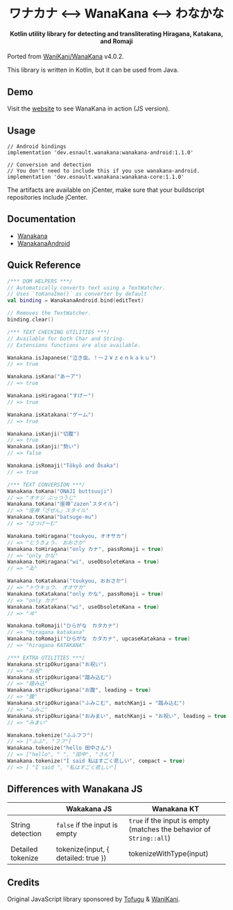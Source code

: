<div align="center">
<h1>ワナカナ &lt;--&gt; WanaKana &lt;--&gt; わなかな</h1>
<h4>Kotlin utility library for detecting and transliterating Hiragana, Katakana, and Romaji</h4>
</div>

Ported from [WaniKani/WanaKana](https://github.com/WaniKani/WanaKana) v4.0.2.

This library is written in Kotlin, but it can be used from Java.

## Demo

Visit the [website](http://www.wanakana.com) to see WanaKana in action (JS version).

## Usage

```
// Android bindings
implementation 'dev.esnault.wanakana:wanakana-android:1.1.0'

// Conversion and detection
// You don't need to include this if you use wanakana-android.
implementation 'dev.esnault.wanakana:wanakana-core:1.1.0'
```

The artifacts are available on jCenter, make sure that your buildscript repositories include jCenter.

## Documentation

- [Wanakana](https://github.com/esnaultdev/wanakana-kt/blob/master/wanakana-core/src/main/java/dev/esnault/wanakana/core/Wanakana.kt)
- [WanakanaAndroid](https://github.com/esnaultdev/wanakana-kt/blob/master/wanakana-android/src/main/java/dev/esnault/wanakana/android/WanakanaAndroid.kt)

<!--
  TODO Generate the documentation using Dokka once Dokka is more stable.
  Right now it's not stable when using `./gradlew dokkaHtmlMultiModule`:
  - lack of `index.html`
  - broken links for the root `-modules.html` file
  See https://github.com/Kotlin/dokka/issues/1302
-->

## Quick Reference

```kotlin
/*** DOM HELPERS ***/
// Automatically converts text using a TextWatcher.
// Uses `toKanaIme()` as converter by default
val binding = WanakanaAndroid.bind(editText)

// Removes the TextWatcher.
binding.clear()

/*** TEXT CHECKING UTILITIES ***/
// Available for both Char and String.
// Extensions functions are also available.

Wanakana.isJapanese("泣き虫。！〜２￥ｚｅｎｋａｋｕ")
// => true

Wanakana.isKana("あーア")
// => true

Wanakana.isHiragana("すげー")
// => true

Wanakana.isKatakana("ゲーム")
// => true

Wanakana.isKanji("切腹")
// => true
Wanakana.isKanji("勢い")
// => false

Wanakana.isRomaji("Tōkyō and Ōsaka")
// => true

/*** TEXT CONVERSION ***/
Wanakana.toKana("ONAJI buttsuuji")
// => "オナジ ぶっつうじ"
Wanakana.toKana("座禅‘zazen’スタイル")
// => "座禅「ざぜん」スタイル"
Wanakana.toKana("batsuge-mu")
// => "ばつげーむ"

Wanakana.toHiragana("toukyou, オオサカ")
// => "とうきょう、　おおさか"
Wanakana.toHiragana("only カナ", passRomaji = true)
// => "only かな"
Wanakana.toHiragana("wi", useObsoleteKana = true)
// => "ゐ"

Wanakana.toKatakana("toukyou, おおさか")
// => "トウキョウ、　オオサカ"
Wanakana.toKatakana("only かな", passRomaji = true)
// => "only カナ"
Wanakana.toKatakana("wi", useObsoleteKana = true)
// => "ヰ"

Wanakana.toRomaji("ひらがな　カタカナ")
// => "hiragana katakana"
Wanakana.toRomaji("ひらがな　カタカナ", upcaseKatakana = true)
// => "hiragana KATAKANA"

/*** EXTRA UTILITIES ***/
Wanakana.stripOkurigana("お祝い")
// => "お祝"
Wanakana.stripOkurigana("踏み込む")
// => "踏み込"
Wanakana.stripOkurigana("お腹", leading = true)
// => "腹"
Wanakana.stripOkurigana("ふみこむ", matchKanji = "踏み込む")
// => "ふみこ"
Wanakana.stripOkurigana("おみまい", matchKanji = "お祝い", leading = true)
// => "みまい"

Wanakana.tokenize("ふふフフ")
// => ["ふふ", "フフ"]
Wanakana.tokenize("hello 田中さん")
// => ["hello", " ", "田中", "さん"]
Wanakana.tokenize("I said 私はすごく悲しい", compact = true)
// => [ "I said ", "私はすごく悲しい"]
```

## Differences with Wanakana JS

|               | Wakakana JS  | Wanakana KT |
| ------------- | ------------- | ------------- |
| String detection | `false` if the input is empty | `true` if the input is empty<br/>(matches the behavior of `String::all`) |
| Detailed tokenize | tokenize(input, { detailed: true }) | tokenizeWithType(input) |

## Credits

Original JavaScript library sponsored by [Tofugu](http://www.tofugu.com) &
[WaniKani](http://www.wanikani.com).
